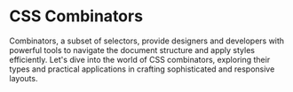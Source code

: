 # CSS Combinators
Combinators, a subset of selectors, provide designers and developers with powerful tools to navigate the document structure and apply styles efficiently. 
Let's dive into the world of CSS combinators, exploring their types and practical applications in crafting sophisticated and responsive layouts.


